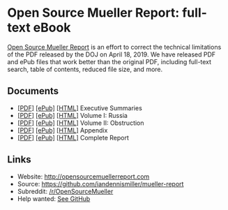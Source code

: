 # Open Source Mueller Report: full-text eBook

[Open Source Mueller Report](http://opensourcemuellerreport.com) is an effort to correct the technical limitations of the PDF released by the DOJ on April 18, 2019.
We have released PDF and ePub files that work better than the original PDF, including full-text search, table of contents, reduced file size, and more.

## Documents

- [[PDF]](http://opensourcemuellerreport.com/mueller-report-summaries.pdf) [[ePub]](http://opensourcemuellerreport.com/mueller-report-summaries.epub) [[HTML]](http://opensourcemuellerreport.com/mueller-report-summaries.html) Executive Summaries
- [[PDF]](http://opensourcemuellerreport.com/mueller-report-vol-1.pdf) [[ePub]](http://opensourcemuellerreport.com/mueller-report-vol-1.epub) [[HTML]](http://opensourcemuellerreport.com/mueller-report-vol-1.html) Volume I: Russia
- [[PDF]](http://opensourcemuellerreport.com/mueller-report-vol-2.pdf) [[ePub]](http://opensourcemuellerreport.com/mueller-report-vol-2.epub) [[HTML]](http://opensourcemuellerreport.com/mueller-report-vol-2.html) Volume II: Obstruction
- [[PDF]](http://opensourcemuellerreport.com/mueller-report-appendix.pdf) [[ePub]](http://opensourcemuellerreport.com/mueller-report-appendix.epub) [[HTML]](http://opensourcemuellerreport.com/mueller-report-appendix.html) Appendix
- [[PDF]](http://opensourcemuellerreport.com/mueller-report.pdf) [[ePub]](http://opensourcemuellerreport.com/mueller-report.epub) [[HTML]](http://opensourcemuellerreport.com/mueller-report.html) Complete Report

## Links

- Website: http://opensourcemuellerreport.com
- Source: https://github.com/iandennismiller/mueller-report
- Subreddit: [/r/OpenSourceMueller](https://www.reddit.com/r/OpenSourceMueller)
- Help wanted: [See GitHub](https://github.com/iandennismiller/mueller-report/blob/master/Contributing.md#helper-roles)
